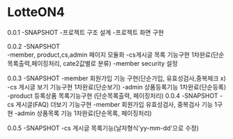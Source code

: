 # LotteON4

0.0.1 -SNAPSHOT
  -프로젝트 구조 설계
  -프로젝트 화면 구현

0.0.2 -SNAPSHOT    
  -member, product,cs,admin 페이지 모듈화
  -cs게시글 목록 기능구현 1차완료(단순목록출력,페이징처리, cate2값별로 분류)
  -member security 설정

0.0.3 -SNAPSHOT
  -member 회원가입 기능 구현(단순가입, 유효성검사,중복체크 x)
  -cs 게시글 보기 기능구현 1차완료(단순보기)
  -admin 상품등록기능 1차완료(단순등록)
  -product 등록상품 목록기능구현 (단순목록출력, 페이징처리)
0.0.4 -SNAPSHOT
  -cs 게시글(FAQ) 더보기 기능구현
  -member 회원가입 유효성검사, 중복검사 기능 1구현
  -admin 상품목록 기능 1차완료(단순목록, 페이징처리)
  
0.0.5 -SNAPSHOT
  -cs 게시글 목록기능(날자형식'yy-mm-dd'으로 수정) 

